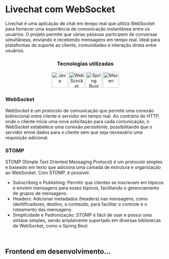 # Livechat com WebSocket

Livechat é uma aplicação de chat em tempo real que utiliza WebSocket para fornecer uma experiência de comunicação instantânea entre os usuários. O projeto permite que várias pessoas participem de conversas simultâneas, enviando e recebendo mensagens em tempo real. Ideal para plataformas de suporte ao cliente, comunidades e interação direta entre usuários.

<div align="center">
    <h3 align="center">Tecnologias utilizadas</h3>
        <img width="50" src="https://user-images.githubusercontent.com/25181517/117201156-9a724800-adec-11eb-9a9d-3cd0f67da4bc.png" alt="Java" title="Java"/>
        <img width="50" src="https://user-images.githubusercontent.com/25181517/187070862-03888f18-2e63-4332-95fb-3ba4f2708e59.png" alt="WebScocket" title="WebScocket"/>
        <img width="50" src="https://user-images.githubusercontent.com/25181517/183891303-41f257f8-6b3d-487c-aa56-c497b880d0fb.png" alt="Spring Boot" title="Spring Boot"/>
        <img width="50" src="https://user-images.githubusercontent.com/25181517/117207242-07d5a700-adf4-11eb-975e-be04e62b984b.png" alt="Maven" title="Maven"/>
</div>

### WebSocket

WebSocket é um protocolo de comunicação que permite uma conexão bidirecional entre cliente e servidor em tempo real. Ao contrário do HTTP, onde o cliente inicia uma nova solicitação para cada comunicação, o WebSocket estabelece uma conexão persistente, possibilitando que o servidor envie dados para o cliente sem que seja necessário uma requisição adicional. 

### STOMP

STOMP (Simple Text Oriented Messaging Protocol) é um protocolo simples e baseado em texto que adiciona uma camada de estrutura e organização ao WebSocket. Com STOMP, é possível:

- Subscribing e Publishing: Permitir que clientes se inscrevam em tópicos e enviem mensagens para esses tópicos, facilitando o gerenciamento de grupos de mensagens.
- Headers: Adicionar metadados (headers) nas mensagens, como identificadores, destino, e conteúdo, para facilitar o controle e o roteamento das mensagens.
- Simplicidade e Padronização: STOMP é fácil de usar e possui uma sintaxe simples, sendo amplamente suportado em diversas bibliotecas de WebSocket, como o Spring Boot.

<br>

## Frontend em desenvolvimento...
